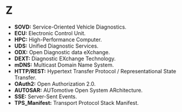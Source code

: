 # Z


- **SOVD:** Service-Oriented Vehicle Diagnostics.
- **ECU:** Electronic Control Unit.
- **HPC:** High-Performance Computer.
- **UDS:** Unified Diagnostic Services.
- **ODX:** Open Diagnostic data eXchange.
- **DEXT:** Diagnostic EXchange Technology.
- **mDNS:** Multicast Domain Name System.
- **HTTP/REST:** Hypertext Transfer Protocol / Representational State Transfer.
- **OAuth2:** Open Authorization 2.0.
- **AUTOSAR:** AUTomotive Open System ARchitecture.
- **SSE:** Server-Sent Events.
- **TPS_Manifest:** Transport Protocol Stack Manifest.

